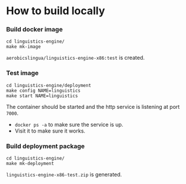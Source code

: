 # How to build locally

### Build docker image
```
cd linguistics-engine/
make mk-image
```
`aerobicslingua/linguistics-engine-x86:test` is created.

### Test image
```
cd linguistics-engine/deployment
make config NAME=linguistics
make start NAME=linguistics
```
The container should be started and the http service is listening at port `7000`.
* `docker ps -a` to make sure the service is up.
* Visit it to make sure it works.

### Build deployment package
```
cd linguistics-engine/
make mk-deployment 
```
`linguistics-engine-x86-test.zip` is generated.
